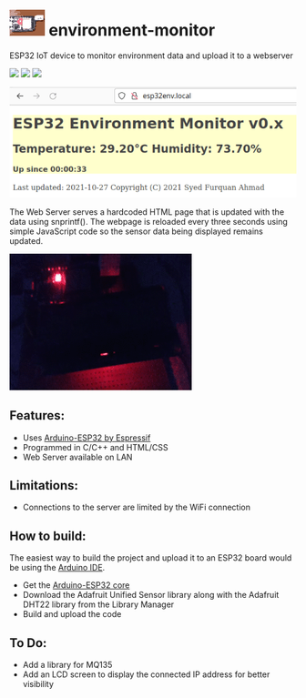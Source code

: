 # ![](icon.png) environment-monitor
ESP32 IoT device to monitor environment data and upload it to a webserver

![](https://img.shields.io/github/v/release/furquan-lp/environment-monitor?include_prereleases&style=flat-square) ![](https://img.shields.io/github/release-date/furquan-lp/environment-monitor?style=flat-square) ![](https://img.shields.io/github/license/furquan-lp/environment-monitor?style=flat-square)

![](screenshot.gif)

The Web Server serves a hardcoded HTML page that is updated with the data
using snprintf(). The webpage is reloaded every three seconds using simple
JavaScript code so the sensor data being displayed remains updated.

![](device.gif)

## Features:
* Uses [Arduino-ESP32 by Espressif](https://github.com/espressif/arduino-esp32)
* Programmed in C/C++ and HTML/CSS
* Web Server available on LAN

## Limitations:
* Connections to the server are limited by the WiFi connection

## How to build:
The easiest way to build the project and upload it to an ESP32 board would be
using the [Arduino IDE](https://www.arduino.cc/en/software/).
* Get the [Arduino-ESP32 core](https://github.com/espressif/arduino-esp32)
* Download the Adafruit Unified Sensor library along with the Adafruit DHT22
library from the Library Manager
* Build and upload the code

## To Do:
* Add a library for MQ135
* Add an LCD screen to display the connected IP address for better visibility

